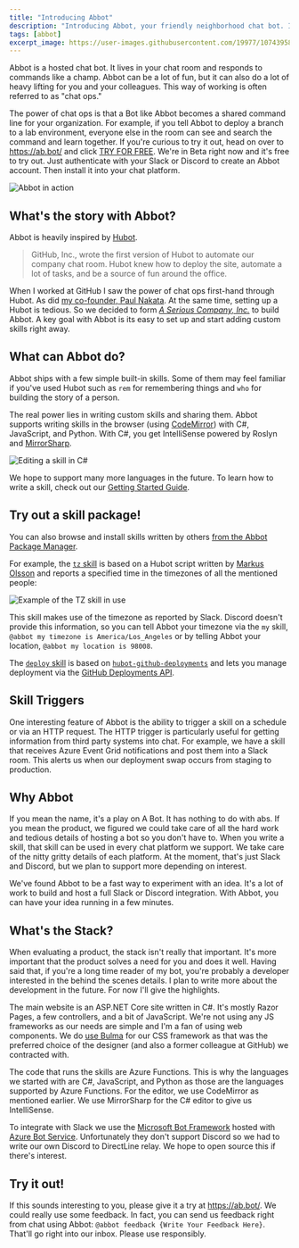```yaml
---
title: "Introducing Abbot"
description: "Introducing Abbot, your friendly neighborhood chat bot. It's the best way to automate tasks from chat."
tags: [abbot]
excerpt_image: https://user-images.githubusercontent.com/19977/107439587-26731d00-6ae7-11eb-925c-0f50f09f2969.png
---
```


Abbot is a hosted chat bot. It lives in your chat room and responds to commands like a champ. Abbot can be a lot of fun, but it can also do a lot of heavy lifting for you and your colleagues. This way of working is often referred to as "chat ops."

The power of chat ops is that a Bot like Abbot becomes a shared command line for your organization. For example, if you tell Abbot to deploy a branch to a lab environment, everyone else in the room can see and search the command and learn together. If you're curious to try it out, head on over to https://ab.bot/ and click [TRY FOR FREE](https://ab.bot/login). We're in Beta right now and it's free to try out. Just authenticate with your Slack or Discord to create an Abbot account. Then install it into your chat platform.

![Abbot in action](https://user-images.githubusercontent.com/19977/107439587-26731d00-6ae7-11eb-925c-0f50f09f2969.png)

## What's the story with Abbot?

Abbot is heavily inspired by [Hubot](https://hubot.github.com/).

> GitHub, Inc., wrote the first version of Hubot to automate our company chat room. Hubot knew how to deploy the site, automate a lot of tasks, and be a source of fun around the office.

When I worked at GitHub I saw the power of chat ops first-hand through Hubot. As did [my co-founder, Paul Nakata](http://pmn.org/). At the same time, setting up a Hubot is tedious. So we decided to form [_A Serious Company, Inc._](https://www.aseriousbusiness.com/) to build Abbot. A key goal with Abbot is its easy to set up and start adding custom skills right away.

## What can Abbot do?

Abbot ships with a few simple built-in skills. Some of them may feel familiar if you've used Hubot such as `rem` for remembering things and `who` for building the story of a person.

The real power lies in writing custom skills and sharing them. Abbot supports writing skills in the browser (using [CodeMirror](https://codemirror.net/)) with C#, JavaScript, and Python. With C#, you get IntelliSense powered by Roslyn and [MirrorSharp](https://github.com/ashmind/mirrorsharp).

![Editing a skill in C#](https://user-images.githubusercontent.com/19977/107440160-0859ec80-6ae8-11eb-9873-31e682850be3.png)

We hope to support many more languages in the future. To learn how to write a skill, check out our [Getting Started Guide](https://ab.bot/help/guides/).

## Try out a skill package!

You can also browse and install skills written by others [from the Abbot Package Manager](https://ab.bot/packages).

For example, the [`tz` skill](https://ab.bot/packages/aseriousbiz/tz) is based on a Hubot script written by [Markus Olsson](https://twitter.com/niik) and reports a specified time in the timezones of all the mentioned people:

![Example of the TZ skill in use](https://user-images.githubusercontent.com/19977/107439487-fdeb2300-6ae6-11eb-8d4a-80a1e514794d.png)

This skill makes use of the timezone as reported by Slack. Discord doesn't provide this information, so you can tell Abbot your timezone via the `my` skill, `@abbot my timezone is America/Los_Angeles` or by telling Abbot your location, `@abbot my location is 98008`.

The [`deploy` skill](https://ab.bot/packages/aseriousbiz/deploy) is based on [`hubot-github-deployments`](https://github.com/stephenyeargin/hubot-github-deployments) and lets you manage deployment via the [GitHub Deployments API](https://docs.github.com/en/rest/reference/repos#deployments).

## Skill Triggers

One interesting feature of Abbot is the ability to trigger a skill on a schedule or via an HTTP request. The HTTP trigger is particularly useful for getting information from third party systems into chat. For example, we have a skill that receives Azure Event Grid notifications and post them into a Slack room. This alerts us when our deployment swap occurs from staging to production.

## Why Abbot

If you mean the name, it's a play on A Bot. It has nothing to do with abs. If you mean the product, we figured we could take care of all the hard work and tedious details of hosting a bot so you don't have to. When you write a skill, that skill can be used in every chat platform we support. We take care of the nitty gritty details of each platform. At the moment, that's just Slack and Discord, but we plan to support more depending on interest.

We've found Abbot to be a fast way to experiment with an idea. It's a lot of work to build and host a full Slack or Discord integration. With Abbot, you can have your idea running in a few minutes.

## What's the Stack?

When evaluating a product, the stack isn't really that important. It's more important that the product solves a need for you and does it well. Having said that, if you're a long time reader of my bot, you're probably a developer interested in the behind the scenes details. I plan to write more about the development in the future. For now I'll give the highlights.

The main website is an ASP.NET Core site written in C#. It's mostly Razor Pages, a few controllers, and a bit of JavaScript. We're not using any JS frameworks as our needs are simple and I'm a fan of using web components. We do [use Bulma](http://bulma.io/) for our CSS framework as that was the preferred choice of the designer (and also a former colleague at GitHub) we contracted with.

The code that runs the skills are Azure Functions. This is why the languages we started with are C#, JavaScript, and Python as those are the languages supported by Azure Functions. For the editor, we use CodeMirror as mentioned earlier. We use MirrorSharp for the C# editor to give us IntelliSense.

To integrate with Slack we use the [Microsoft Bot Framework](https://dev.botframework.com/) hosted with [Azure Bot Service](https://azure.microsoft.com/en-us/services/bot-services/). Unfortunately they don't support Discord so we had to write our own Discord to DirectLine relay. We hope to open source this if there's interest.

## Try it out!

If this sounds interesting to you, please give it a try at https://ab.bot/. We could really use some feedback. In fact, you can send us feedback right from chat using Abbot: `@abbot feedback {Write Your Feedback Here}`. That'll go right into our inbox. Please use responsibly.